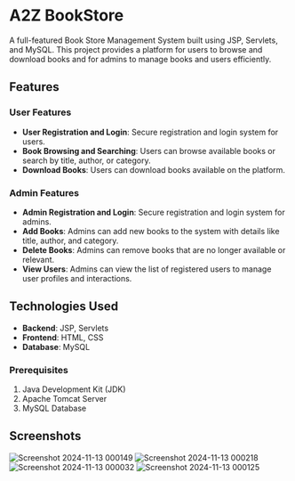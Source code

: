 # A2Z BookStore

A full-featured Book Store Management System built using JSP, Servlets, and MySQL. This project provides a platform for users to browse and download books and for admins to manage books and users efficiently.

## Features

### User Features
- **User Registration and Login**: Secure registration and login system for users.
- **Book Browsing and Searching**: Users can browse available books or search by title, author, or category.
- **Download Books**: Users can download books available on the platform.

### Admin Features
- **Admin Registration and Login**: Secure registration and login system for admins.
- **Add Books**: Admins can add new books to the system with details like title, author, and category.
- **Delete Books**: Admins can remove books that are no longer available or relevant.
- **View Users**: Admins can view the list of registered users to manage user profiles and interactions.

## Technologies Used

- **Backend**: JSP, Servlets
- **Frontend**: HTML, CSS
- **Database**: MySQL

### Prerequisites
1. Java Development Kit (JDK)
2. Apache Tomcat Server
3. MySQL Database
   
## Screenshots

![Screenshot 2024-11-13 000149](https://github.com/user-attachments/assets/2410c1e6-c671-424b-abc9-87bb204eb66d)
![Screenshot 2024-11-13 000218](https://github.com/user-attachments/assets/70f5b555-91ab-49c9-b50d-e04eaceb10b1)
![Screenshot 2024-11-13 000032](https://github.com/user-attachments/assets/84757102-77a4-4b09-9c85-fa3db469092a)
![Screenshot 2024-11-13 000125](https://github.com/user-attachments/assets/1bbdc1ed-462b-4840-9d8a-fb906ad20baa)


